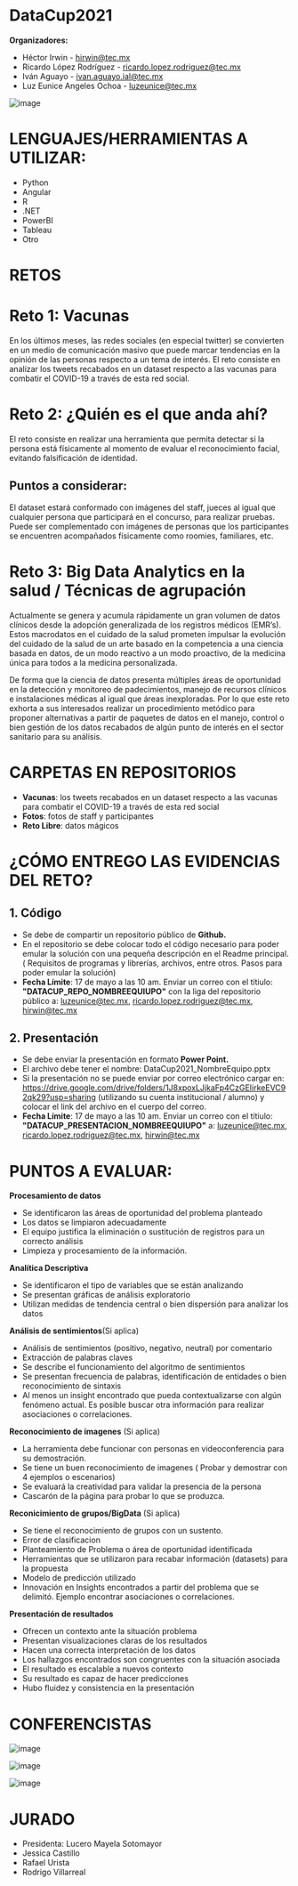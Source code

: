 # DataCup2021

**Organizadores:**
- Héctor Irwin  - hirwin@tec.mx
- Ricardo López Rodríguez - ricardo.lopez.rodriguez@tec.mx
- Iván Aguayo - ivan.aguayo.ial@tec.mx
- Luz Eunice Angeles Ochoa - luzeunice@tec.mx

![image](https://user-images.githubusercontent.com/7227655/118155955-6a273c80-b3de-11eb-9803-97039a6fd991.png)

# LENGUAJES/HERRAMIENTAS A UTILIZAR: 
- Python
- Angular
- R
- .NET
- PowerBI
- Tableau
- Otro

# RETOS 

# Reto 1: Vacunas
En los últimos meses, las redes sociales (en especial twitter) se convierten en un medio de comunicación masivo que puede marcar tendencias en la opinión de las personas respecto a un tema de interés. El reto consiste en analizar los tweets recabados en un dataset respecto a las vacunas para combatir el COVID-19 a través de esta red social.


# Reto 2: ¿Quién es el que anda ahí?
El reto consiste en realizar una herramienta que permita detectar si la persona está físicamente al momento de evaluar el reconocimiento facial, evitando falsificación de identidad.

## Puntos a considerar:
El dataset estará conformado con imágenes del staff, jueces al igual que cualquier persona que participará en el concurso, para realizar pruebas. Puede ser complementado con imágenes de personas que los participantes se encuentren acompañados físicamente como roomies, familiares, etc.


# Reto 3: Big Data Analytics en la salud / Técnicas de agrupación
Actualmente se genera y acumula rápidamente un gran volumen de datos clínicos desde la adopción generalizada de los registros médicos (EMR’s). Estos macrodatos en el cuidado de la salud prometen impulsar la evolución del cuidado de la salud de un arte basado en la competencia a una ciencia basada en datos, de un modo reactivo a un modo proactivo, de la medicina única para todos a la medicina personalizada.

De forma que la ciencia de datos presenta múltiples áreas de oportunidad en la detección y monitoreo de padecimientos, manejo de recursos clínicos e instalaciones médicas al igual que áreas inexploradas. Por lo que este reto exhorta a sus interesados realizar un procedimiento metódico para proponer alternativas a partir de paquetes de datos en el manejo, control o bien gestión de los datos recabados de algún punto de interés en el sector sanitario para su análisis.


# CARPETAS EN REPOSITORIOS
- **Vacunas**: los tweets recabados en un dataset respecto a las vacunas para combatir el COVID-19 a través de esta red social
- **Fotos**: fotos de staff y participantes
- **Reto Libre**: datos mágicos
 
# ¿CÓMO ENTREGO LAS EVIDENCIAS DEL RETO?

## 1. Código
- Se debe de compartir un repositorio público de **Github.**
- En el repositorio se debe colocar todo el código necesario para poder emular la solución con una pequeña descripción en el Readme principal. ( Requisitos de programas y librerías, archivos, entre otros. Pasos para poder emular la solución) 
- **Fecha Límite**: 17 de mayo a las 10 am. Enviar un correo con el títiulo: **"DATACUP_REPO_NOMBREEQUIUPO"** con la liga del repositorio público a: luzeunice@tec.mx, ricardo.lopez.rodriguez@tec.mx, hirwin@tec.mx

## 2. Presentación
- Se debe enviar la presentación en formato **Power Point.**
- El archivo debe tener el nombre: DataCup2021_NombreEquipo.pptx
- Si la presentación no se puede enviar por correo electrónico cargar en: https://drive.google.com/drive/folders/1J8xpoxLJjkaFp4CzGEIirkeEVC92qk29?usp=sharing (utilizando su cuenta institucional / alumno) y colocar el link del archivo en el cuerpo del correo.
- **Fecha Límite**: 17 de mayo a las 10 am. Enviar un correo con el títiulo: **"DATACUP_PRESENTACION_NOMBREEQUIUPO"** a: luzeunice@tec.mx, ricardo.lopez.rodriguez@tec.mx, hirwin@tec.mx

# PUNTOS A EVALUAR:


**Procesamiento de datos**
- Se identificaron las áreas de oportunidad del problema planteado
- Los datos se limpiaron adecuadamente
- El equipo justifica la eliminación o sustitución de registros para un correcto análisis
- Limpieza y procesamiento de la información.

**Analítica Descriptiva**
- Se identificaron el tipo de variables que se están analizando
- Se presentan gráficas de análisis exploratorio
- Utilizan medidas de tendencia central o bien dispersión para analizar los datos

**Análisis de sentimientos**(Si aplica) 
- Análisis de sentimientos (positivo, negativo, neutral) por comentario
- Extracción de palabras claves
- Se describe el funcionamiento del algoritmo de sentimientos
- Se presentan frecuencia de palabras, identificación de entidades o bien reconocimiento de sintaxis
- Al menos un insight encontrado que pueda contextualizarse con algún fenómeno actual. Es posible buscar otra información para realizar asociaciones o correlaciones.

**Reconocimiento de imagenes**  (Si aplica) 
- La herramienta debe funcionar con personas en videoconferencia para su demostración.
- Se tiene un buen reconocimiento de imagenes ( Probar y demostrar con 4 ejemplos o escenarios) 
- Se evaluará la creatividad para validar la presencia de la persona
- Cascarón de la página para probar lo que se produzca.

**Reconicimiento de grupos/BigData**  (Si aplica) 
- Se tiene el reconocimiento de grupos con un sustento. 
- Error de clasificacion
- Planteamiento de Problema o área de oportunidad identificada
- Herramientas que se utilizaron para recabar información (datasets) para la propuesta
- Modelo de predicción utilizado
- Innovación en Insights encontrados a partir del problema que se delimitó. Ejemplo encontrar asociaciones o correlaciones.


**Presentación de resultados**
- Ofrecen un contexto ante la situación problema
- Presentan visualizaciones claras de los resultados
- Hacen una correcta interpretación de los datos
- Los hallazgos encontrados son congruentes con la situación asociada
- El resultado es escalable a nuevos contexto
- Su resultado es capaz de hacer predicciones
- Hubo fluidez y consistencia en la presentación


# CONFERENCISTAS

![image](https://user-images.githubusercontent.com/7227655/118164377-a9f32180-b3e8-11eb-8c54-aa323720c59b.png)

![image](https://user-images.githubusercontent.com/7227655/118164423-bd05f180-b3e8-11eb-9814-259602337a7d.png)

![image](https://user-images.githubusercontent.com/7227655/118164521-d0b15800-b3e8-11eb-8ade-0d88b7cc7d4f.png)

# JURADO

- Presidenta: Lucero Mayela Sotomayor
- Jessica Castillo 
- Rafael Urista 
- Rodrigo Villarreal


